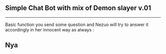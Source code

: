 ## Simple Chat Bot with mix of Demon slayer v.01
---
Basic function you send some question and Nezuo will try to answer it accordingly in her innocent way as always :

## Nya
